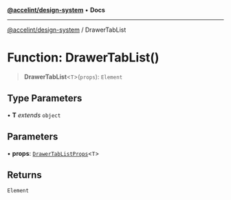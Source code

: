 [**@accelint/design-system**](../README.md) • **Docs**

***

[@accelint/design-system](../README.md) / DrawerTabList

# Function: DrawerTabList()

> **DrawerTabList**\<`T`\>(`props`): `Element`

## Type Parameters

• **T** *extends* `object`

## Parameters

• **props**: [`DrawerTabListProps`](../type-aliases/DrawerTabListProps.md)\<`T`\>

## Returns

`Element`
